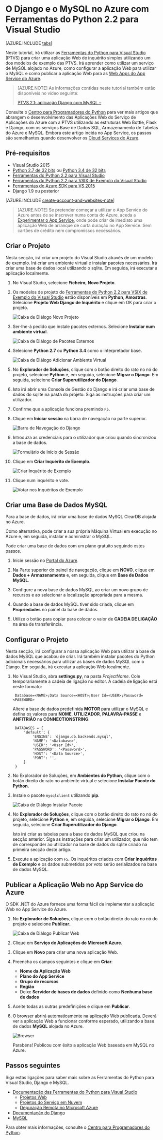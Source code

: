 <properties 
    pageTitle="O Django e o MySQL no Azure com Ferramentas do Python 2.2 para Visual Studio" 
    description="Saiba como utilizar as Ferramentas do Python para Visual Studio para criar uma aplicação Web Django que armazena dados numa instância de base de dados MySQL e implementá-la nas Web Apps do App Service do Azure." 
    services="app-service\web" 
    documentationCenter="python" 
    authors="huguesv" 
    manager="wpickett" 
    editor=""/>

<tags 
    ms.service="app-service-web" 
    ms.workload="web" 
    ms.tgt_pltfrm="na" 
    ms.devlang="python"
    ms.topic="get-started-article" 
    ms.date="07/07/2016"
    ms.author="huvalo"/>

# O Django e o MySQL no Azure com Ferramentas do Python 2.2 para Visual Studio 

[AZURE.INCLUDE [tabs](../../includes/app-service-web-get-started-nav-tabs.md)]

Neste tutorial, irá utilizar as [Ferramentas do Python para Visual Studio] (PTVS) para criar uma aplicação Web de inquérito simples utilizando um dos modelos de exemplo das PTVS. Irá aprender como utilizar um serviço de MySQL alojado no Azure, como configurar a aplicação Web para utilizar o MySQL e como publicar a aplicação Web para as [Web Apps do App Service do Azure](http://go.microsoft.com/fwlink/?LinkId=529714).

> [AZURE.NOTE] As informações contidas neste tutorial também estão disponíveis no vídeo seguinte:
> 
> [PTVS 2.1: aplicação Django com MySQL – ][vídeo]

Consulte o [Centro para Programadores do Python] para ver mais artigos que abrangem o desenvolvimento das Aplicações Web do Serviço de Aplicações do Azure com a PTVS utilizando as estruturas Web Bottle, Flask e Django, com os serviços Base de Dados SQL, Armazenamento de Tabelas do Azure e MySQL. Embora este artigo incida no App Service, os passos são semelhantes quando desenvolver os [Cloud Services do Azure].

## Pré-requisitos

 - Visual Studio 2015
 - [Python 2.7 de 32 bits] ou [Python 3.4 de 32 bits]
 - [Ferramentas do Python 2.2 para Visual Studio]
 - [Ferramentas do Python 2.2 para VSIX de Exemplo do Visual Studio]
 - [Ferramentas do Azure SDK para VS 2015]
 - Django 1.9 ou posterior

[AZURE.INCLUDE [create-account-and-websites-note](../../includes/create-account-and-websites-note.md)]

<!-- This note should not render as part of the the previous include. -->

> [AZURE.NOTE] Se pretender começar a utilizar o App Service do Azure antes de se inscrever numa conta do Azure, aceda a [Experimentar o App Service](http://go.microsoft.com/fwlink/?LinkId=523751), onde pode criar de imediato uma aplicação Web de arranque de curta duração no App Service. Sem cartões de crédito nem compromissos necessários.

## Criar o Projeto

Nesta secção, irá criar um projeto do Visual Studio através de um modelo de exemplo. Irá criar um ambiente virtual e instalar pacotes necessários. Irá criar uma base de dados local utilizando o sqlite. Em seguida, irá executar a aplicação localmente.

1. No Visual Studio, selecione **Ficheiro**, **Novo Projeto**.

1. Os modelos de projeto do [Ferramentas do Python 2.2 para VSIX de Exemplo do Visual Studio] estão disponíveis em **Python**, **Amostras**. Selecione **Projeto Web Django de Inquérito** e clique em OK para criar o projeto.

    ![Caixa de Diálogo Novo Projeto](./media/web-sites-python-ptvs-django-mysql/PollsDjangoNewProject.png)

1. Ser-lhe-á pedido que instale pacotes externos. Selecione **Instalar num ambiente virtual**.

    ![Caixa de Diálogo de Pacotes Externos](./media/web-sites-python-ptvs-django-mysql/PollsDjangoExternalPackages.png)

1. Selecione **Python 2.7** ou **Python 3.4** como o interpretador base.

    ![Caixa de Diálogo Adicionar Ambiente Virtual](./media/web-sites-python-ptvs-django-mysql/PollsCommonAddVirtualEnv.png)

1. No **Explorador de Soluções**, clique com o botão direito do rato no nó do projeto, selecione **Python** e, em seguida, selecione **Migrar o Django**.  Em seguida, selecione **Criar Superutilizador do Django**.

1. Isto irá abrir uma Consola de Gestão do Django e irá criar uma base de dados do sqlite na pasta do projeto. Siga as instruções para criar um utilizador.

1. Confirme que a aplicação funciona premindo `F5`.

1. Clique em **Iniciar sessão** na barra de navegação na parte superior.

    ![Barra de Navegação do Django](./media/web-sites-python-ptvs-django-mysql/PollsDjangoCommonBrowserLocalMenu.png)

1. Introduza as credenciais para o utilizador que criou quando sincronizou a base de dados.

    ![Formulário de Início de Sessão](./media/web-sites-python-ptvs-django-mysql/PollsDjangoCommonBrowserLocalLogin.png)

1. Clique em **Criar Inquérito de Exemplo**.

    ![Criar Inquérito de Exemplo](./media/web-sites-python-ptvs-django-mysql/PollsDjangoCommonBrowserNoPolls.png)

1. Clique num inquérito e vote.

    ![Votar nos Inquéritos de Exemplo](./media/web-sites-python-ptvs-django-mysql/PollsDjangoSqliteBrowser.png)

## Criar uma Base de Dados MySQL

Para a base de dados, irá criar uma base de dados MySQL ClearDB alojada no Azure.

Como alternativa, pode criar a sua própria Máquina Virtual em execução no Azure e, em seguida, instalar e administrar o MySQL.

Pode criar uma base de dados com um plano gratuito seguindo estes passos.

1. Inicie sessão no [Portal do Azure].

1. Na Parte superior do painel de navegação, clique em **NOVO**, clique em **Dados + Armazenamento** e, em seguida, clique em **Base de Dados MySQL**. 

1. Configure a nova base de dados MySQL ao criar um novo grupo de recursos e ao selecionar a localização apropriada para a mesma.

1. Quando a base de dados MySQL tiver sido criada, clique em **Propriedades** no painel da base de dados.

1. Utilize o botão para copiar para colocar o valor de **CADEIA DE LIGAÇÃO** na área de transferência.

## Configurar o Projeto

Nesta secção, irá configurar a nossa aplicação Web para utilizar a base de dados MySQL que acabou de criar. Irá também instalar pacotes do Python adicionais necessários para utilizar as bases de dados MySQL com o Django. Em seguida, irá executar a aplicação Web localmente.

1. No Visual Studio, abra **settings.py**, na pasta *ProjectName*. Cole temporariamente a cadeia de ligação no editor. A cadeia de ligação está neste formato:

        Database=<NAME>;Data Source=<HOST>;User Id=<USER>;Password=<PASSWORD>

    Altere a base de dados predefinida **MOTOR** para utilizar o MySQL e defina os valores para **NOME**, **UTILIZADOR**, **PALAVRA-PASSE** e **ANFITRIÃO** na **CONNECTIONSTRING**.

        DATABASES = {
            'default': {
                'ENGINE': 'django.db.backends.mysql',
                'NAME': '<Database>',
                'USER': '<User Id>',
                'PASSWORD': '<Password>',
                'HOST': '<Data Source>',
                'PORT': '',
            }
        }


1. No Explorador de Soluções, em **Ambientes do Python**, clique com o botão direito do rato no ambiente virtual e selecione **Instalar Pacote do Python**.

1. Instale o pacote `mysqlclient` utilizando **pip**.

    ![Caixa de Diálogo Instalar Pacote](./media/web-sites-python-ptvs-django-mysql/PollsDjangoMySQLInstallPackage.png)

1. No **Explorador de Soluções**, clique com o botão direito do rato no nó do projeto, selecione **Python** e, em seguida, selecione **Migrar o Django**.  Em seguida, selecione **Criar Superutilizador do Django**.

    Isto irá criar as tabelas para a base de dados MySQL que criou na secção anterior. Siga as instruções para criar um utilizador, que não tem de corresponder ao utilizador na base de dados do sqlite criado na primeira secção deste artigo.

1. Execute a aplicação com `F5`. Os inquéritos criados com **Criar Inquéritos de Exemplo** e os dados submetidos por voto serão serializados na base de dados MySQL.

## Publicar a Aplicação Web no App Service do Azure

O SDK .NET do Azure fornece uma forma fácil de implementar a aplicação Web no App Service do Azure.

1. No **Explorador de Soluções**, clique com o botão direito do rato no nó do projeto e selecione **Publicar**.

    ![Caixa de Diálogo Publicar Web](./media/web-sites-python-ptvs-django-mysql/PollsCommonPublishWebSiteDialog.png)

1. Clique em **Serviço de Aplicações do Microsoft Azure**.

1. Clique em **Novo** para criar uma nova aplicação Web.

1. Preencha os campos seguintes e clique em **Criar**:
    - **Nome da Aplicação Web**
    - **Plano do App Service**
    - **Grupo de recursos**
    - **Região**
    - Deixe **Servidor de bases de dados** definido como **Nenhuma base de dados**

1. Aceite todas as outras predefinições e clique em **Publicar**.

1. O browser abrirá automaticamente na aplicação Web publicada. Deverá ver a aplicação Web a funcionar conforme esperado, utilizando a base de dados **MySQL** alojada no Azure.

    ![Browser](./media/web-sites-python-ptvs-django-mysql/PollsDjangoAzureBrowser.png)

    Parabéns! Publicou com êxito a aplicação Web baseada em MySQL no Azure.

## Passos seguintes

Siga estas ligações para saber mais sobre as Ferramentas do Python para Visual Studio, Django e MySQL.

- [Documentação das Ferramentas do Python para Visual Studio]
  - [Projetos Web]
  - [Projetos do Serviço em Nuvem]
  - [Depuração Remota no Microsoft Azure]
- [Documentação do Django]
- [MySQL]

Para obter mais informações, consulte o [Centro para Programadores do Python](/develop/python/).

<!--Link references-->

[Centro para Programadores do Python]: /develop/python/
[Cloud Services do Azure]: ../cloud-services-python-ptvs.md

<!--External Link references-->

[Portal do Azure]: https://portal.azure.com
[Ferramentas do Python para Visual Studio]: http://aka.ms/ptvs
[Ferramentas do Python 2.2 para Visual Studio]: http://go.microsoft.com/fwlink/?LinkID=624025
[Ferramentas do Python 2.2 para VSIX de Exemplo do Visual Studio]: http://go.microsoft.com/fwlink/?LinkID=624025
[Ferramentas do Azure SDK para VS 2015]: http://go.microsoft.com/fwlink/?LinkId=518003
[Python 2.7 de 32 bits]: http://go.microsoft.com/fwlink/?LinkId=517190 
[Python 3.4 de 32 bits]: http://go.microsoft.com/fwlink/?LinkId=517191
[Documentação das Ferramentas do Python para Visual Studio]: http://aka.ms/ptvsdocs
[Depuração Remota no Microsoft Azure]: http://go.microsoft.com/fwlink/?LinkId=624026
[Projetos Web]: http://go.microsoft.com/fwlink/?LinkId=624027
[Projetos do Serviço em Nuvem]: http://go.microsoft.com/fwlink/?LinkId=624028
[Documentação do Django]: https://www.djangoproject.com/
[MySQL]: http://www.mysql.com/
[vídeo]: http://youtu.be/oKCApIrS0Lo



<!--HONumber=Aug16_HO1-->


